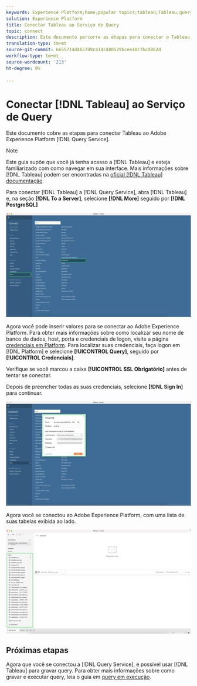 ```yaml
---
keywords: Experience Platform;home;popular topics;tableau;Tableau;query service;Query service;connect to query service;
solution: Experience Platform
title: Conectar Tableau ao Serviço de Query
topic: connect
description: Este documento percorre as etapas para conectar o Tableau ao Adobe Experience Platform Query Service.
translation-type: tm+mt
source-git-commit: 6655714d4b57d9c414cd40529bcee48c7bcd862d
workflow-type: tm+mt
source-wordcount: '213'
ht-degree: 0%

---
```



# Conectar [!DNL Tableau] ao Serviço de Query

Este documento cobre as etapas para conectar Tableau ao Adobe Experience Platform [!DNL Query Service].

>[!NOTE]
>
> Este guia supõe que você já tenha acesso a [!DNL Tableau] e esteja familiarizado com como navegar em sua interface. Mais informações sobre [!DNL Tableau] podem ser encontradas na [oficial [!DNL Tableau] documentação](https://help.tableau.com/current/pro/desktop/en-us/default.htm).

Para conectar [!DNL Tableau] a [!DNL Query Service], abra [!DNL Tableau] e, na seção **[!DNL To a Server]**, selecione **[!DNL More]** seguido por **[!DNL PostgreSQL]**

![](../images/clients/tableau/open-connection.png)

Agora você pode inserir valores para se conectar ao Adobe Experience Platform. Para obter mais informações sobre como localizar seu nome de banco de dados, host, porta e credenciais de logon, visite a página [credenciais em Platform](https://platform.adobe.com/query/configuration). Para localizar suas credenciais, faça logon em [!DNL Platform] e selecione **[!UICONTROL Query]**, seguido por **[!UICONTROL Credenciais]**.

Verifique se você marcou a caixa **[!UICONTROL SSL Obrigatório]** antes de tentar se conectar.

Depois de preencher todas as suas credenciais, selecione **[!DNL Sign In]** para continuar.

![](../images/clients/tableau/sign-in.png)

Agora você se conectou ao Adobe Experience Platform, com uma lista de suas tabelas exibida ao lado.

![](../images/clients/tableau/connected.png)

## Próximas etapas

Agora que você se conectou a [!DNL Query Service], é possível usar [!DNL Tableau] para gravar query. Para obter mais informações sobre como gravar e executar query, leia o guia em [query em execução](../best-practices/writing-queries.md).
